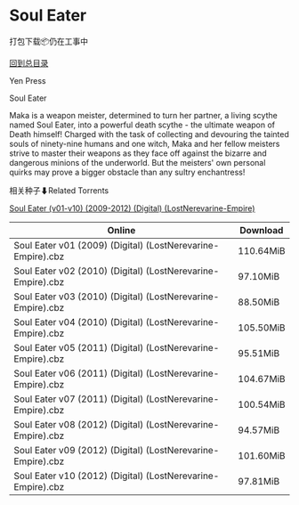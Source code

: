 # Soul Eater

打包下载📦仍在工事中

[回到总目录](/Catalogs.md)

Yen Press

Soul Eater

Maka is a weapon meister, determined to turn her partner, a living scythe named Soul Eater, into a powerful death scythe - the ultimate weapon of Death himself! Charged with the task of collecting and devouring the tainted souls of ninety-nine humans and one witch, Maka and her fellow meisters strive to master their weapons as they face off against the bizarre and dangerous minions of the underworld. But the meisters' own personal quirks may prove a bigger obstacle than any sultry enchantress!





相关种子⬇Related Torrents

[Soul Eater (v01-v10) (2009-2012) (Digital) (LostNerevarine-Empire)](https://github.com/alicewish/markdown/blob/master/torrent/Soul-Eater--v01-v10---2009-2012---Digital---LostNerevarine-Empire.md)

Online | Download
--- | ---
Soul Eater v01 (2009) (Digital) (LostNerevarine-Empire).cbz | 110.64MiB
Soul Eater v02 (2010) (Digital) (LostNerevarine-Empire).cbz | 97.10MiB
Soul Eater v03 (2010) (Digital) (LostNerevarine-Empire).cbz | 88.50MiB
Soul Eater v04 (2010) (Digital) (LostNerevarine-Empire).cbz | 105.50MiB
Soul Eater v05 (2011) (Digital) (LostNerevarine-Empire).cbz | 95.51MiB
Soul Eater v06 (2011) (Digital) (LostNerevarine-Empire).cbz | 104.67MiB
Soul Eater v07 (2011) (Digital) (LostNerevarine-Empire).cbz | 100.54MiB
Soul Eater v08 (2012) (Digital) (LostNerevarine-Empire).cbz | 94.57MiB
Soul Eater v09 (2012) (Digital) (LostNerevarine-Empire).cbz | 101.60MiB
Soul Eater v10 (2012) (Digital) (LostNerevarine-Empire).cbz | 97.81MiB